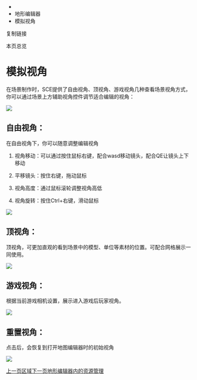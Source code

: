   * [](/)
  * 地形编辑器
  * 模拟视角

复制链接

本页总览

# 模拟视角

在场景制作时，SCE提供了自由视角、顶视角、游戏视角几种查看场景视角方式，你可以通过场景上方辅助视角控件调节适合编辑的视角：

![](https://doc.sce.xd.com/assets/images/视角调节-fbabdb31759379c8094587bbab5d171b.png)

## 自由视角：[​](/Manual/SceneEditor/模拟视角#自由视角 "自由视角：的直接链接")

在自由视角下，你可以随意调整编辑视角

  1. 视角移动：可以通过按住鼠标右键，配合wasd移动镜头，配合QE让镜头上下移动

  2. 平移镜头：按住右键，拖动鼠标

  3. 视角高度：通过鼠标滚轮调整视角高低

  4. 视角旋转：按住Ctrl+右键，滑动鼠标

![](https://doc.sce.xd.com/assets/images/自由视角-b8d6290c68cc6c4105f877811b948b77.png)

## 顶视角：[​](/Manual/SceneEditor/模拟视角#顶视角 "顶视角：的直接链接")

顶视角，可更加直观的看到场景中的模型、单位等素材的位置。可配合网格展示一同使用。

![](https://doc.sce.xd.com/assets/images/顶视角-59fd6bb48da3319cba11893011d9f1c0.png)

## 游戏视角：[​](/Manual/SceneEditor/模拟视角#游戏视角 "游戏视角：的直接链接")

根据当前游戏相机设置，展示进入游戏后玩家视角。

![](https://doc.sce.xd.com/assets/images/游戏视角-1d73b10f36224aebbd791ad3dfd9bbed.png)

## 重置视角：[​](/Manual/SceneEditor/模拟视角#重置视角 "重置视角：的直接链接")

点击后，会恢复到打开地图编辑器时的初始视角

![](https://doc.sce.xd.com/assets/images/重置视角-8927cfade5add743f16ab9042e81bcc3.png)

[上一页区域](/Manual/SceneEditor/区域)[下一页地形编辑器内的资源管理](/Manual/SceneEditor/地形编辑器内的资源管理)


